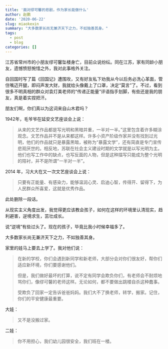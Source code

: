 ```yaml
---
title: '面对缪可馨的悲剧，作为家长能做什么'
author: 赵鹏
date: '2020-06-22'
slug: miaokexin
summary: "大多数家长尚无兼济天下之力，不如独善其身。"
tags:
  - post
  - blog
categories: []
---
```


江苏省常州市的小朋友缪可馨坠楼身亡，目前众说纷纭。同在江苏，家有同龄小朋友，遗憾愤怒惋惜之外，我对此事格外关注。

自回国时写了篇《回国记》遭围攻，又有好友私下劝我从今以后务必洗心革面，管住嘴迈开腿，即闷声发大财，我就给头像戴上了口罩，决定“莫言”了。不过，看到很多不明真相的群众对袁灯美老师的“传递正能量”评语指手划脚，有些还是我的朋友，真是着实捏把汗。

朋友们啊，你们真以为这词来自山木君吗？

1942年，毛爷爷在延安文艺座谈会上说：

> 从来的文艺作品都是写光明和黑暗并重，一半对一半。”这里包含着许多糊涂观念。文艺作品并不是从来都这样。许多小资产阶级作家并没有找到过光明，他们的作品就只是暴露黑暗，被称为“暴露文学”，还有简直是专门宣传悲观厌世的。相反地，苏联在社会主义建设时期的文学就是以写光明为主。他们也写工作中的缺点，也写反面的人物，但是这种描写只能成为整个光明的陪衬，并不是所谓“一半对一半”。

2014 年，习大大在又一次文艺座谈会上说：

> 只要有正能量、有感染力，能够温润心灵、启迪心智，传得开、留得下，为人民群众所喜爱，这就是优秀作品。

此处删除一段话。

<!---

上行下效。如果整片土壤有毒而且崇尚有毒，那么毒死一棵苗的时候不能只怪那个种苗的花盆。一个花盆砸碎了，千千万万还在那儿。

所以，作为旁观者家长，去声讨这个花盆，或者声讨所有花盆，甚至声讨土壤，这多半出于理想主义，我由衷敬佩。

--->

从现实主义角度出发，我觉得更应该教会孩子，如何在这样的环境里认清现实，趋利避害，逆境求生，茁壮成长。

说“逆境”有些过头了。现在的孩子，毕竟比我小时候幸福多了。

大多数家长尚无兼济天下之力，不如独善其身。

家里的娃马上要去上学了。我对他们说：

> 在新的学校，你们会遇到新同学和新老师，大部分会对你们很友好，帮你们适应新环境，你们要感谢他们。
>
> 但是，我们做好最坏的打算，说不定有同学会欺负你们，有老师会不耐烦地骂你们，像缪可馨的老师这样。无论如何，都不要做出跳楼自杀这种蠢事。
>
> 受欺负了回家一定告诉爸爸妈妈。我们大不了换老师，转学，搬家。记住，你们的平安健康最重要。

大娃：

> 又不是没搬过家。

二娃：

> 你不用担心，我们幼儿园很安全，我们班在一楼。